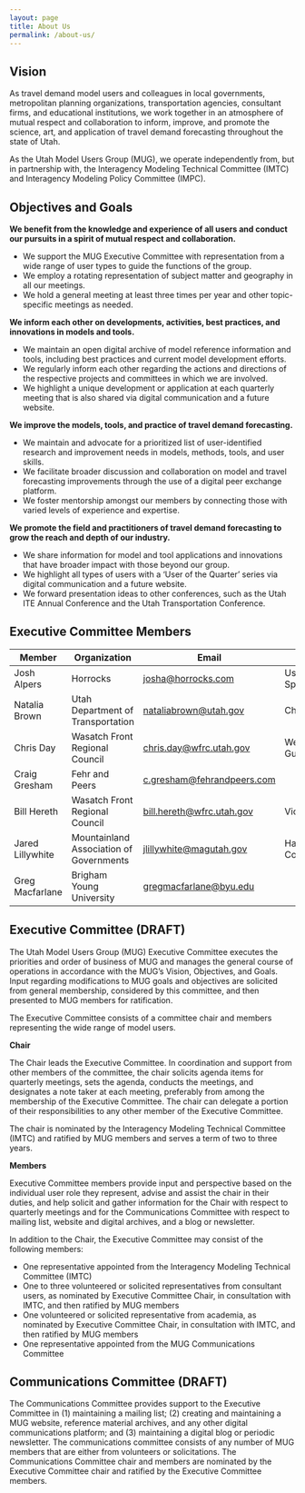 ```yaml
---
layout: page
title: About Us
permalink: /about-us/
---
```



## Vision
As travel demand model users and colleagues in local governments, metropolitan planning organizations, transportation agencies, consultant firms, and educational institutions, we work together in an atmosphere of mutual respect and collaboration to inform, improve, and promote the science, art, and application of travel demand forecasting throughout the state of Utah.

As the Utah Model Users Group (MUG), we operate independently from, but in partnership with, the Interagency Modeling Technical Committee (IMTC) and Interagency Modeling Policy Committee (IMPC).

## Objectives and Goals

**We benefit from the knowledge and experience of all users and conduct our pursuits in a spirit of mutual respect and collaboration.**

- We support the MUG Executive Committee with representation from a wide range of user types to guide the functions of the group.
- We employ a rotating representation of subject matter and geography in all our meetings.
- We hold a general meeting at least three times per year and other topic-specific meetings as needed.

**We inform each other on developments, activities, best practices, and innovations in models and tools.**

- We maintain an open digital archive of model reference information and tools, including best practices and current model development efforts.
- We regularly inform each other regarding the actions and directions of the respective projects and committees in which we are involved.
- We highlight a unique development or application at each quarterly meeting that is also shared via digital communication and a future website.

**We improve the models, tools, and practice of travel demand forecasting.**

- We maintain and advocate for a prioritized list of user-identified research and improvement needs in models, methods, tools, and user skills.
- We facilitate broader discussion and collaboration on model and travel forecasting improvements through the use of a digital peer exchange platform.
- We foster mentorship amongst our members by connecting those with varied levels of experience and expertise.

**We promote the field and practitioners of travel demand forecasting to grow the reach and depth of our industry.**

- We share information for model and tool applications and innovations that have broader impact with those beyond our group.
- We highlight all types of users with a ‘User of the Quarter’ series via digital communication and a future website.
- We forward presentation ideas to other conferences, such as the Utah ITE Annual Conference and the Utah Transportation Conference.

## Executive Committee Members

| Member           | Organization                            | Email                                                                                      | Role                  |
|------------------|-----------------------------------------|--------------------------------------------------------------------------------------------|-----------------------|
| Josh Alpers      | Horrocks                                | [josha@horrocks.com](mailto:josha@horrocks.com)                                            | User Spotlighter      |
| Natalia Brown    | Utah Department of Transportation       | [nataliabrown@utah.gov](mailto:nataliabrown@utah.gov)                                      | Chair                 |
| Chris Day        | Wasatch Front Regional Council          | [chris.day@wfrc.utah.gov](mailto:chris.day@wfrc.utah.gov)                                  | Website Guru          |
| Craig Gresham    | Fehr and Peers                          | [c.gresham@fehrandpeers.com](mailto:c.gresham@fehrandpeers.com)                            |                       |
| Bill Hereth      | Wasatch Front Regional Council          | [bill.hereth@wfrc.utah.gov](mailto:bill.hereth@wfrc.utah.gov)                              | Vice-Chair            |
| Jared Lillywhite | Mountainland Association of Governments | [jlillywhite@magutah.gov](mailto:jlillywhite@magutah.gov)                                  | Half Time Coordinator |
| Greg Macfarlane  | Brigham Young University                | [gregmacfarlane@byu.edu](mailto:gregmacfarlane@byu.edu)                                    |                       |


## Executive Committee (DRAFT)

The Utah Model Users Group (MUG) Executive Committee executes the priorities and order of business of MUG and manages the general course of operations in accordance with the MUG’s Vision, Objectives, and Goals. Input regarding modifications to MUG goals and objectives are solicited from general membership, considered by this committee, and then presented to MUG members for ratification.

The Executive Committee consists of a committee chair and members representing the wide range of model users.

**Chair**

The Chair leads the Executive Committee. In coordination and support from other members of the committee, the chair solicits agenda items for quarterly meetings, sets the agenda, conducts the meetings, and designates a note taker at each meeting, preferably from among the membership of the Executive Committee. The chair can delegate a portion of their responsibilities to any other member of the Executive Committee.

The chair is nominated by the Interagency Modeling Technical Committee (IMTC) and ratified by MUG members and serves a term of two to three years.

**Members**

Executive Committee members provide input and perspective based on the individual user role they represent, advise and assist the chair in their duties, and help solicit and gather information for the Chair with respect to quarterly meetings and for the Communications Committee with respect to mailing list, website and digital archives, and a blog or newsletter. 

In addition to the Chair, the Executive Committee may consist of the following members:

- One representative appointed from the Interagency Modeling Technical Committee (IMTC)
- One to three volunteered or solicited representatives from consultant users, as nominated by Executive Committee Chair, in consultation with IMTC, and then ratified by MUG members
- One volunteered or solicited representative from academia, as nominated by Executive Committee Chair, in consultation with IMTC, and then ratified by MUG members
- One representative appointed from the MUG Communications Committee

## Communications Committee (DRAFT)

The Communications Committee provides support to the Executive Committee in (1) maintaining a mailing list; (2) creating and maintaining a MUG website, reference material archives, and any other digital communications platform; and (3) maintaining a digital blog or periodic newsletter. The communications committee consists of any number of MUG members that are either from volunteers or solicitations. The Communications Committee chair and members are nominated by the Executive Committee chair and ratified by the Executive Committee members.



